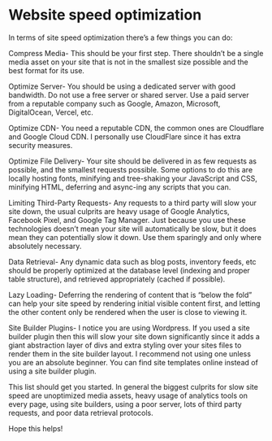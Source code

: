 # Website speed optimization

In terms of site speed optimization there’s a few things you can do:

Compress Media- This should be your first step. There shouldn’t be a single media asset on your site that is not in the smallest size possible and the best format for its use.

Optimize Server- You should be using a dedicated server with good bandwidth. Do not use a free server or shared server. Use a paid server from a reputable company such as Google, Amazon, Microsoft, DigitalOcean, Vercel, etc.

Optimize CDN- You need a reputable CDN, the common ones are Cloudflare and Google Cloud CDN. I personally use CloudFlare since it has extra security measures.

Optimize File Delivery- Your site should be delivered in as few requests as possible, and the smallest requests possible. Some options to do this are locally hosting fonts, minifying and tree-shaking your JavaScript and CSS, minifying HTML, deferring and async-ing any scripts that you can.

Limiting Third-Party Requests- Any requests to a third party will slow your site down, the usual culprits are heavy usage of Google Analytics, Facebook Pixel, and Google Tag Manager. Just because you use these technologies doesn’t mean your site will automatically be slow, but it does mean they can potentially slow it down. Use them sparingly and only where absolutely necessary.

Data Retrieval- Any dynamic data such as blog posts, inventory feeds, etc should be properly optimized at the database level (indexing and proper table structure), and retrieved appropriately (cached if possible).

Lazy Loading- Deferring the rendering of content that is “below the fold” can help your site speed by rendering initial visible content first, and letting the other content only be rendered when the user is close to viewing it.

Site Builder Plugins- I notice you are using Wordpress. If you used a site builder plugin then this will slow your site down significantly since it adds a giant abstraction layer of divs and extra styling over your sites files to render them in the site builder layout. I recommend not using one unless you are an absolute beginner. You can find site templates online instead of using a site builder plugin.

This list should get you started. In general the biggest culprits for slow site speed are unoptimized media assets, heavy usage of analytics tools on every page, using site builders, using a poor server, lots of third party requests, and poor data retrieval protocols.

Hope this helps!